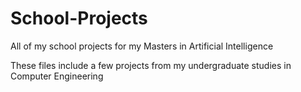 # School-Projects
 All of my school projects for my Masters in Artificial Intelligence

 These files include a few projects from my undergraduate studies in Computer Engineering
 
